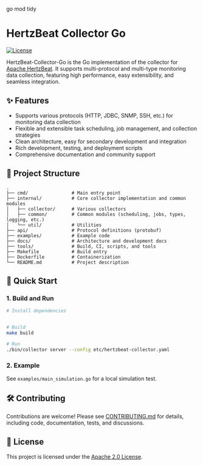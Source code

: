 go mod tidy

# HertzBeat Collector Go

[![License](https://img.shields.io/badge/license-Apache%202-blue)](LICENSE)

HertzBeat-Collector-Go is the Go implementation of the collector for [Apache HertzBeat](https://github.com/apache/hertzbeat). It supports multi-protocol and multi-type monitoring data collection, featuring high performance, easy extensibility, and seamless integration.

## ✨ Features

- Supports various protocols (HTTP, JDBC, SNMP, SSH, etc.) for monitoring data collection
- Flexible and extensible task scheduling, job management, and collection strategies
- Clean architecture, easy for secondary development and integration
- Rich development, testing, and deployment scripts
- Comprehensive documentation and community support

## 📂 Project Structure

```text
.
├── cmd/                # Main entry point
├── internal/           # Core collector implementation and common modules
│   ├── collector/      # Various collectors
│   ├── common/         # Common modules (scheduling, jobs, types, logging, etc.)
│   └── util/           # Utilities
├── api/                # Protocol definitions (protobuf)
├── examples/           # Example code
├── docs/               # Architecture and development docs
├── tools/              # Build, CI, scripts, and tools
├── Makefile            # Build entry
├── Dockerfile          # Containerization
└── README.md           # Project description
```

## 🚀 Quick Start

### 1. Build and Run

```bash
# Install dependencies


# Build
make build

# Run
./bin/collector server --config etc/hertzbeat-collector.yaml
```

### 2. Example

See `examples/main_simulation.go` for a local simulation test.

## 🛠️ Contributing

Contributions are welcome! Please see [CONTRIBUTING.md](CONTRIBUTING.md) for details, including code, documentation, tests, and discussions.

## 📄 License

This project is licensed under the [Apache 2.0 License](LICENSE).
